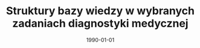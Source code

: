 ---
# Documentation: https://wowchemy.com/docs/managing-content/

title: Struktury bazy wiedzy w wybranych zadaniach diagnostyki medycznej
subtitle: ''
summary: ''
authors:
- Marek Kurzyński
- sas
tags: []
categories: []
date: '1990-01-01'
lastmod: 2022-10-07T05:45:09Z
featured: false
draft: false

# Featured image
# To use, add an image named `featured.jpg/png` to your page's folder.
# Focal points: Smart, Center, TopLeft, Top, TopRight, Left, Right, BottomLeft, Bottom, BottomRight.
image:
  caption: ''
  focal_point: ''
  preview_only: false

# Projects (optional).
#   Associate this post with one or more of your projects.
#   Simply enter your project's folder or file name without extension.
#   E.g. `projects = ["internal-project"]` references `content/project/deep-learning/index.md`.
#   Otherwise, set `projects = []`.
projects: []
publishDate: '2022-10-07T05:45:08.471016Z'
publication_types:
- '1'
abstract: ''
publication: '*Inżynieria wiedzy i systemy ekspertowe. Materiały I Krajowej Konferencji
  Naukowej, Wrocław, 26-28 czerwca 1990. T. 2.*'
---